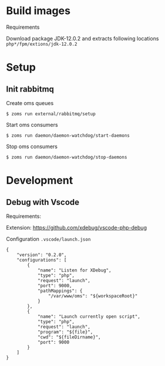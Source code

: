 # Build images

Requirements

Download package JDK-12.0.2 and extracts following locations `php*/fpm/extions/jdk-12.0.2`

# Setup

## Init rabbitmq

Create oms queues
```
$ zoms run external/rabbitmq/setup
```

Start oms consumers
```
$ zoms run daemon/daemon-watchdog/start-daemons
```

Stop oms consumers
```
$ zoms run daemon/daemon-watchdog/stop-daemons
```

# Development

## Debug with Vscode 

Requirements:

Extension: https://github.com/xdebug/vscode-php-debug

Configuration `.vscode/launch.json`

```
{
    "version": "0.2.0",
    "configurations": [
        {
            "name": "Listen for XDebug",
            "type": "php",
            "request": "launch",
            "port": 9000,
            "pathMappings": {
                "/var/www/oms": "${workspaceRoot}"
            }
        },
        {
            "name": "Launch currently open script",
            "type": "php",
            "request": "launch",
            "program": "${file}",
            "cwd": "${fileDirname}",
            "port": 9000
        }
    ]
}
```
